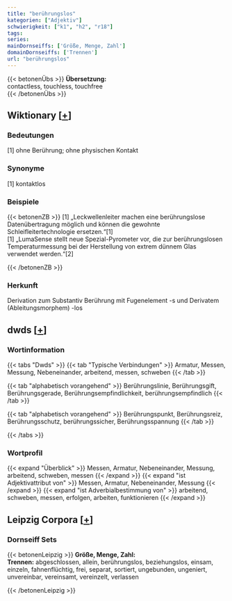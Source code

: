 ```yaml
---
title: "berührungslos"
kategorien: ["Adjektiv"]
schwierigkeit: ["k1", "h2", "r18"]
tags:
series:
mainDornseiffs: ['Größe, Menge, Zahl']
domainDornseiffs: ['Trennen']
url: "berührungslos"
---
```


{{< betonenÜbs >}}
**Übersetzung:**  
contactless, touchless, touchfree  
{{< /betonenÜbs >}}

## Wiktionary [[+](https://de.wiktionary.org/wiki/berührungslos)]

### Bedeutungen
[1] ohne Berührung; ohne physischen Kontakt  

### Synonyme
[1] kontaktlos  

### Beispiele
{{< betonenZB >}}
[1] „Leckwellenleiter machen eine berührungslose Datenübertragung möglich und können die gewohnte Schleifleitertechnologie ersetzen.“[1]  
[1] „LumaSense stellt neue Spezial-Pyrometer vor, die zur berührungslosen Temperaturmessung bei der Herstellung von extrem dünnem Glas verwendet werden.“[2]  

{{< /betonenZB >}}
### Herkunft
Derivation zum Substantiv Berührung mit Fugenelement -s und Derivatem (Ableitungsmorphem) -los  



## dwds [[+](https://www.dwds.de/wb/berührungslos)]

### Wortinformation
{{< tabs "Dwds" >}}
{{< tab "Typische Verbindungen" >}}
Armatur, Messen, Messung, Nebeneinander, arbeitend, messen, schweben
{{< /tab >}}

{{< tab "alphabetisch vorangehend" >}}
Berührungslinie, Berührungsgift, Berührungsgerade, Berührungsempfindlichkeit, berührungsempfindlich
{{< /tab >}}

{{< tab "alphabetisch vorangehend" >}}
Berührungspunkt, Berührungsreiz, Berührungsschutz, berührungssicher, Berührungsspannung
{{< /tab >}}

{{< /tabs >}}

### Wortprofil
{{< expand "Überblick" >}} Messen, Armatur, Nebeneinander, Messung, arbeitend, schweben, messen {{< /expand >}}
{{< expand "ist Adjektivattribut von" >}} Messen, Armatur, Nebeneinander, Messung {{< /expand >}}
{{< expand "ist Adverbialbestimmung von" >}} arbeitend, schweben, messen, erfolgen, arbeiten, funktionieren {{< /expand >}}

## Leipzig Corpora [[+](https://corpora.uni-leipzig.de/en/res?word=berührungslos&corpusId=deu_newscrawl-public_2018)]

### Dornseiff Sets
{{< betonenLeipzig >}}
**Größe, Menge, Zahl:**  
**Trennen:** abgeschlossen, allein, berührungslos, beziehungslos, einsam, einzeln, fahnenflüchtig, frei, separat, sortiert, ungebunden, ungeniert, unvereinbar, vereinsamt, vereinzelt, verlassen  

{{< /betonenLeipzig >}}
